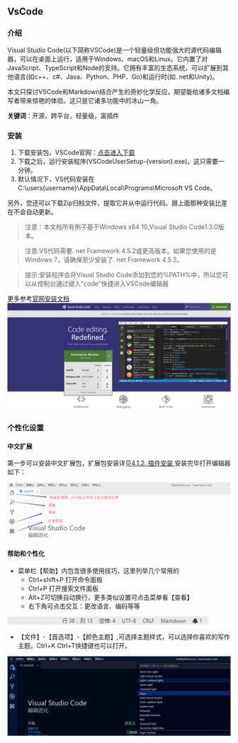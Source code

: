 
## VsCode
### 介绍
Visual Studio Code(以下简称VSCode)是一个轻量级但功能强大的源代码编辑器，可以在桌面上运行，适用于Windows、macOS和Linux。它内置了对JavaScript、TypeScript和Node的支持。它拥有丰富的生态系统，可以扩展到其他语言(如c++、c#、Java、Python、PHP、Go)和运行时(如. net和Unity)。

本文只探讨VSCode和Markdown结合产生的奇妙化学反应，期望能给诸多文档编写者带来惊艳的体验。这只是它诸多功能中的冰山一角。


**关键词**：开源，跨平台，轻量级，富插件
### 安装

1. 下载安装包，VSCode官网：[点击进入下载](https:/img/code.visualstudio.com)
2. 下载之后，运行安装程序(VSCodeUserSetup-{version}.exe)。这只需要一分钟。
3. 默认情况下，VS代码安装在C:\users\{username}\AppData\Local\Programs\Microsoft VS Code。

另外，您还可以下载Zip归档文件，提取它并从中运行代码。跟上面那种安装比差在不会自动更新。

> 注意：本文档所有例子基于Windows x64 10,Visual Studio Code1.3.0版本。

> 注意:VS代码需要. net Framework 4.5.2或更高版本。如果您使用的是Windows 7，请确保至少安装了. net Framework 4.5.2。
 
> 提示:安装程序会将Visual Studio Code添加到您的%PATH%中，所以您可以从控制台通过键入"code"快捷进入VSCode编辑器

更多参考[官网安装文档](https:/img/code.visualstudio.com/docs/setup/windows)
![installvscode](../img/installvscode.png)

### 个性化设置
#### 中文扩展
第一步可以安装中文扩展包，扩展包安装详见[4.1.2. 插件安装](#4.1.2.-插件安装),安装完毕打开编辑器如下：

![wellcome](../img/wellcome.png)

#### 帮助和个性化
* 菜单栏【帮助】内包含很多使用技巧，这里列举几个常用的
    * Ctrl+shift+P 打开命令面板
    * Ctrl+P 打开搜索文件面板
    * Alt+Z可切换自动换行，更多类似设置可点击菜单看【查看】
    * 右下角可点击交互：更改语言、编码等等
  
![rd](../img/rd.png)

* 【文件】-【首选项】-【颜色主题】,可选择主题样式，可以选择你喜欢的写作主题。Ctrl+K Ctrl+T快捷键也可以打开。

![ctrlkctrlt](../img/ctrlkctrlt.png)